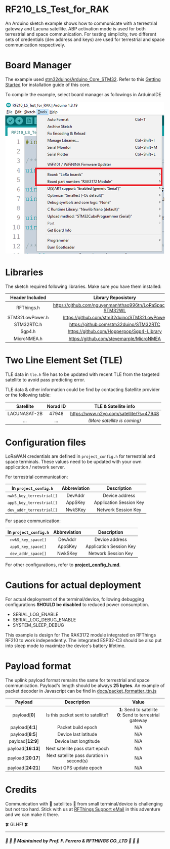 # RF210_LS_Test_for_RAK

An Arduino sketch example shows how to communicate with a terrestrial gateway and Lacuna satellite.
ABP activation mode is used for both terrestrial and space communication.
For testing simplicity, two different sets of credentials (dev address and keys) are used for terrestrial and space communication respectively.

# Board Manager

The example used [stm32duino/Arduino_Core_STM32](https://github.com/stm32duino/Arduino_Core_STM32). Refer to this [Getting Started](https://github.com/stm32duino/Arduino_Core_STM32#getting-started) for installation guide of this core.

To compile the example, select board manager as followings in ArduinoIDE

![board_manager.png](docs/board_manager.png)

# Libraries

The sketch required following libraries. Make sure you have them installed:

| **Header Included** |                   **Library Reposistory**                   |
|:-------------------:|:-----------------------------------------------------------:|
| RFThings.h          | https://github.com/nguyenmanhthao996tn/LoRaSpaceLib-STM32WL |
| STM32LowPower.h     | https://github.com/stm32duino/STM32LowPower                 |
| STM32RTC.h          | https://github.com/stm32duino/STM32RTC                      |
| Sgp4.h              | https://github.com/Hopperpop/Sgp4-Library                   |
| MicroNMEA.h         | https://github.com/stevemarple/MicroNMEA                    | 

# Two Line Element Set (TLE)

TLE data in ```tle.h``` file has to be updated with recent TLE from the targeted satellite to avoid pass predicting error.

TLE data & other information could be find by contacting Satellite provider or the following table:

| **Satellite** | **Norad ID** |                 **TLE & Satellite info**                 |
|:-------------:|:------------:|:---------------------------------------:|
|  LACUNASAT-2B |     47948    | https://www.n2yo.com/satellite/?s=47948 |
|     _..._     |     _..._    |       _(More satellite is coming)_      |

# Configuration files

LoRaWAN credentials are defined in ```project_config.h``` for terrestrial and space terminals. These values need to be updated with your own application / network server.

For terrestrial communication:

|    **In ```project_config.h```**    | **Abbreviation** |     **Description**     |
|:-----------------------------------:|:----------------:|:-----------------------:|
|     ```nwkS_key_terrestrial[]```    |      DevAddr     |      Device address     |
|     ```appS_key_terrestrial[]```    |      AppSKey     | Application Session Key |
|     ```dev_addr_terrestrial[]```    |      NwkSKey     |   Network Session Key   |

For space communication:

| **In ```project_config.h```** | **Abbreviation** |     **Description**     |
|:-----------------------------:|:----------------:|:-----------------------:|
|     ```nwkS_key_space[]```    |      DevAddr     |      Device address     |
|     ```appS_key_space[]```    |      AppSKey     | Application Session Key |
|     ```dev_addr_space[]```    |      NwkSKey     |   Network Session Key   |

For other configurations, refer to [**project_config_h.md**](./project_config_h.md).

# Cautions for actual deployment

For actual deployment of the terminal/device, following debugging configurations **SHOULD be disabled** to reduced power consumption.

- SERIAL_LOG_ENABLE
- SERIAL_LOG_DEBUG_ENABLE
- SYSTEM_SLEEP_DEBUG

This example is design for The RAK3172 module integrated on RFThings RF210 to work independently. The integrated ESP32-C3 should be also put into sleep mode to maximize the device's battery lifetime.

# Payload format

The uplink payload format remains the same for terrestrial and space communication. Payload's length should be always **25 bytes**. An example of packet decoder in Javascript can be find in [docs/packet_formatter_ttn.js](./docs/packet_formatter_ttn.js)

|   **Payload**  |              **Description**              |                      **Value**                      |
|:--------------:|:-----------------------------------------:|:---------------------------------------------------:|
| payload[**0**]     | Is this packet sent to satellite?         | **1**: Send to satellite<br />**0**: Send to terrestrial gateway |
| payload[**4:1**]   | Packet build epoch                        | N/A                                                 |
| payload[**8:5**]   | Device last latitude                      | N/A                                                 |
| payload[**12:9**]  | Device last longtitude                    | N/A                                                 |
| payload[**16:13**] | Next satellite pass start epoch           | N/A                                                 |
| payload[**20:17**] | Next satellite pass duration in second(s) | N/A                                                 |
| payload[**24:21**] | Next GPS update epoch                     | N/A                                                 |

# Credits

Communication with :satellite: satellites :satellite: from small terminal/device is challenging but not too hard. Stick with us at [RFThings Support eMail](mailto:support@rfthings.com.vn?subject=Question%20of%20RF210_LS_Test_for_RAK) in this adventure and we can make it there.

🍀 GLHF! 🍀

---

##### :satellite: :space_invader: :beer: Maintained by Prof. F. Ferrero & RFTHINGS CO.,LTD :satellite: :space_invader: :beer:
